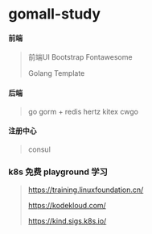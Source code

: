 # gomall-study

#### 前端

> 前端UI Bootstrap Fontawesome   
>
> Golang Template

#### 后端

> go
> gorm + redis
> hertz
> kitex
> cwgo

#### 注册中心 
> consul

### k8s 免费 playground 学习 
> https://training.linuxfoundation.cn/
>
> https://kodekloud.com/
> 
> https://kind.sigs.k8s.io/